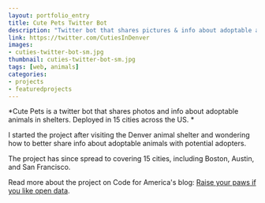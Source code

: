 ```yaml
---
layout: portfolio_entry
title: Cute Pets Twitter Bot
description: "Twitter bot that shares pictures & info about adoptable animals from the shelter in Denver. Scrapes data from gov webpage, posts to twitter."
link: https://twitter.com/CutiesInDenver
images:
- cuties-twitter-bot-sm.jpg
thumbnail: cuties-twitter-bot-sm.jpg
tags: [web, animals]
categories:
- projects
- featuredprojects
---
```


*Cute Pets is a twitter bot that shares photos and info about adoptable animals in shelters. Deployed in 15 cities across the US. *

I started the project after visiting the Denver animal shelter and wondering how to better share info about adoptable animals with potential adopters.

The project has since spread to covering 15 cities, including Boston, Austin, and San Francisco.

Read more about the project on Code for America's blog: [Raise your paws if you like open data](http://www.codeforamerica.org/blog/2014/04/28/raise-your-paws-if-you-like-open-data/).
